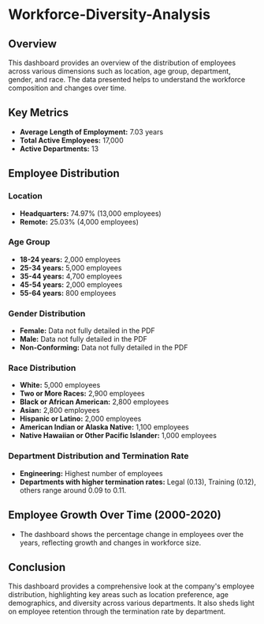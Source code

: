 # Workforce-Diversity-Analysis

## Overview

This dashboard provides an overview of the distribution of employees across various dimensions such as location, age group, department, gender, and race. The data presented helps to understand the workforce composition and changes over time.

## Key Metrics

- **Average Length of Employment:** 7.03 years
- **Total Active Employees:** 17,000
- **Active Departments:** 13

## Employee Distribution

### Location
- **Headquarters:** 74.97% (13,000 employees)
- **Remote:** 25.03% (4,000 employees)

### Age Group
- **18-24 years:** 2,000 employees
- **25-34 years:** 5,000 employees
- **35-44 years:** 4,700 employees
- **45-54 years:** 2,000 employees
- **55-64 years:** 800 employees

### Gender Distribution
- **Female:** Data not fully detailed in the PDF
- **Male:** Data not fully detailed in the PDF
- **Non-Conforming:** Data not fully detailed in the PDF

### Race Distribution
- **White:** 5,000 employees
- **Two or More Races:** 2,900 employees
- **Black or African American:** 2,800 employees
- **Asian:** 2,800 employees
- **Hispanic or Latino:** 2,000 employees
- **American Indian or Alaska Native:** 1,100 employees
- **Native Hawaiian or Other Pacific Islander:** 1,000 employees

### Department Distribution and Termination Rate
- **Engineering:** Highest number of employees
- **Departments with higher termination rates:** Legal (0.13), Training (0.12), others range around 0.09 to 0.11.

## Employee Growth Over Time (2000-2020)
- The dashboard shows the percentage change in employees over the years, reflecting growth and changes in workforce size.

## Conclusion
This dashboard provides a comprehensive look at the company's employee distribution, highlighting key areas such as location preference, age demographics, and diversity across various departments. It also sheds light on employee retention through the termination rate by department.



